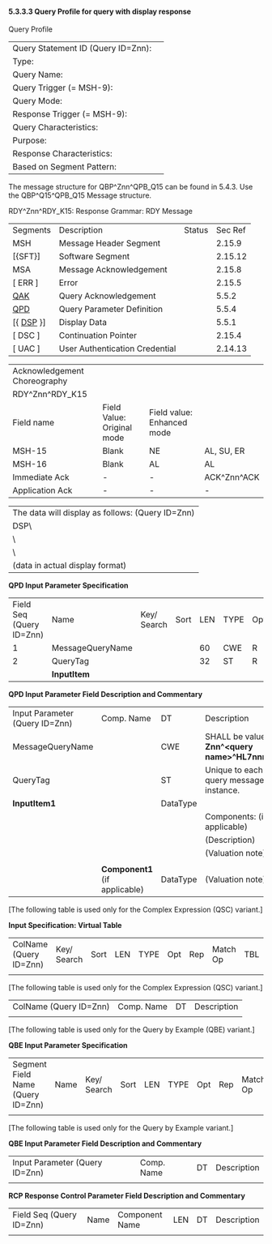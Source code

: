 #### 5.3.3.3 Query Profile for query with display response

Query Profile

|     |     |
| --- | --- |
| Query Statement ID (Query ID=Znn): |  |
| Type: |  |
| Query Name: |  |
| Query Trigger (= MSH-9): |  |
| Query Mode: |  |
| Response Trigger (= MSH-9): |  |
| Query Characteristics: |  |
| Purpose: |  |
| Response Characteristics: |  |
| Based on Segment Pattern: |  |

The message structure for QBP^Znn^QPB_Q15 can be found in 5.4.3. Use the QBP^Q15^QPB_Q15 Message structure.

RDY^Znn^RDY_K15: Response Grammar: RDY Message

|     |     |     |     |
| --- | --- | --- | --- |
| Segments | Description | Status | Sec Ref |
| MSH | Message Header Segment |  | 2.15.9 |
| [\{SFT}] | Software Segment |  | 2.15.12 |
| MSA | Message Acknowledgement |  | 2.15.8 |
| [ ERR ] | Error |  | 2.15.5 |
| [QAK](#QAK) | Query Acknowledgement |  | 5.5.2 |
| [QPD](#QPD) | Query Parameter Definition |  | 5.5.4 |
| [\{ [DSP](#DSP) }] | Display Data |  | 5.5.1 |
| [ DSC ] | Continuation Pointer |  | 2.15.4 |
| [ UAC ] | User Authentication Credential |  | 2.14.13 |

|     |     |     |     |
| --- | --- | --- | --- |
| Acknowledgement Choreography |  |  |  |
| RDY^Znn^RDY_K15 |  |  |  |
| Field name | Field Value: Original mode | Field value: Enhanced mode |  |
| MSH-15 | Blank | NE | AL, SU, ER |
| MSH-16 | Blank | AL | AL |
| Immediate Ack | - | - | ACK^Znn^ACK |
| Application Ack | - | - | - |

|     |
| --- |
| The data will display as follows: (Query ID=Znn) |
| DSP\ |
| \ |
| \ |
| (data in actual display format) |

**QPD Input Parameter Specification**

|     |     |     |     |     |     |     |     |     |     |     |     |     |
| --- | --- | --- | --- | --- | --- | --- | --- | --- | --- | --- | --- | --- |
| Field Seq (Query ID=Znn) | Name | Key/ Search | Sort | LEN | TYPE | Opt | Rep | Match Op | TBL | Segment Field Name | Service Identifier Code | Element Name |
| 1 | MessageQueryName |  |  | 60 | CWE | R |  |  |  |  |  |  |
| 2 | QueryTag |  |  | 32 | ST | R |  |  |  |  |  |  |
|  | **InputItem** |  |  |  |  |  |  |  |  |  |  |  |

**QPD Input Parameter Field Description and Commentary**

|     |     |     |     |
| --- | --- | --- | --- |
| Input Parameter (Query ID=Znn) | Comp. Name | DT | Description |
| MessageQueryName |  | CWE | SHALL be valued **Znn^&lt;query name>^HL7nnnn**. |
| QueryTag |  | ST | Unique to each query message instance. |
| **InputItem1** |  | DataType |  |
|  |  |  | Components: (if applicable) |
|  |  |  | (Description) |
|  |  |  | (Valuation note) |
|  |  |  |  |
|  | **Component1** (if applicable) | DataType | (Valuation note) |

[The following table is used only for the Complex Expression (QSC) variant.]

**Input Specification: Virtual Table**

|     |     |     |     |     |     |     |     |     |     |     |     |
| --- | --- | --- | --- | --- | --- | --- | --- | --- | --- | --- | --- |
| ColName (Query ID=Znn) | Key/ Search | Sort | LEN | TYPE | Opt | Rep | Match Op | TBL | Segment Field Name | Service Identifier Code | Element Name |
|  |  |  |  |  |  |  |  |  |  |  |  |

[The following table is used only for the Complex Expression (QSC) variant.]

|     |     |     |     |
| --- | --- | --- | --- |
| ColName (Query ID=Znn) | Comp. Name | DT | Description |
|  |  |  |  |

[The following table is used only for the Query by Example (QBE) variant.]

**QBE Input Parameter Specification**

|     |     |     |     |     |     |     |     |     |     |     |     |
| --- | --- | --- | --- | --- | --- | --- | --- | --- | --- | --- | --- |
| Segment Field Name (Query ID=Znn) | Name | Key/ Search | Sort | LEN | TYPE | Opt | Rep | Match Op | TBL | Service Identifier Code | Element Name |
|  |  |  |  |  |  |  |  |  |  |  |  |

[The following table is used only for the Query by Example variant.]

**QBE Input Parameter Field Description and Commentary**

|     |     |     |     |
| --- | --- | --- | --- |
| Input Parameter (Query ID=Znn) | Comp. Name | DT | Description |
|  |  |  |  |

**RCP Response Control Parameter Field Description and Commentary**

|     |     |     |     |     |     |
| --- | --- | --- | --- | --- | --- |
| Field Seq (Query ID=Znn) | Name | Com­po­nent Name | LEN | DT | Description |
|  |  |  |  |  |  |
